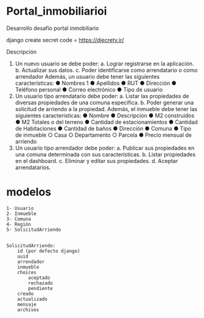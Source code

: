 # Portal_inmobiliarioi
Desarrollo desafío portal inmobiliario


django create secret code = https://djecrety.ir/



Descripción
1. Un nuevo usuario se debe poder:
a. Lograr registrarse en la aplicación.
b. Actualizar sus datos.
c. Poder identificarse como arrendatario o como arrendador
Además, un usuario debe tener las siguientes características:
● Nombres
1
● Apellidos
● RUT
● Dirección
● Teléfono personal
● Correo electrónico
● Tipo de usuario
2. Un usuario tipo arrendatario debe poder:
a. Listar las propiedades de diversas propiedades de una comuna específica.
b. Poder generar una solicitud de arriendo a la propiedad.
Además, el inmueble debe tener las siguientes caracteristicas:
● Nombre
● Descripción
● M2 construidos
● M2 Totales o del terreno
● Cantidad de estacionamientos
● Cantidad de Habitaciones
● Cantidad de baños
● Dirección
● Comuna
● Tipo de inmueble
    ○ Casa
    ○ Departamento
    ○ Parcela
● Precio mensual de arriendo
3. Un usuario tipo arrendador debe poder:
a. Publicar sus propiedades en una comuna determinada con sus
características.
b. Listar propiedades en el dashboard.
c. Eliminar y editar sus propiedades.
d. Aceptar arrendatarios.



# modelos
    1- Usuario
    2- Inmueble
    3- Comuna
    4- Región
    5- SolicitudArriendo


    SolicitudArriendo:
        id (por defecto django)
        uuid
        arrendador
        inmueble
        choices
            aceptado
            rechazado
            pendiente
        creado
        actualizado
        mensaje
        archivos

